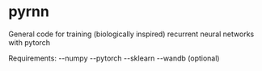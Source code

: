 # pyrnn
General code for training (biologically inspired) recurrent neural networks with pytorch

Requirements:
--numpy
--pytorch
--sklearn
--wandb (optional)